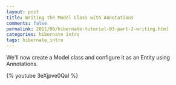 ```yaml
---           
layout: post
title: Writing the Model Class with Annotations
comments: false
permalink: 2011/06/hibernate-tutorial-03-part-2-writing.html
categories: hibernate intro
tags: hibernate_intro
---
```


We'll now create a Model class and configure it as an Entity using Annotations.

{% youtube 3eXjpve0QaI %}